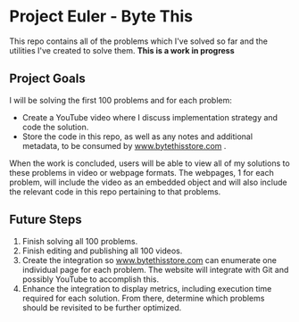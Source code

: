 # Project Euler - Byte This
This repo contains all of the problems which I've solved so far and the utilities I've created to solve them. **This is a work in progress**

## Project Goals
I will be solving the first 100 problems and for each problem:
* Create a YouTube video where I discuss implementation strategy and code the solution.
* Store the code in this repo, as well as any notes and additional metadata, to be consumed by www.bytethisstore.com .

When the work is concluded, users will be able to view all of my solutions to these problems in video or webpage formats. The webpages, 1 for each problem, will include the video as an embedded object and will also include the relevant code in this repo pertaining to that problems.

## Future Steps
1. Finish solving all 100 problems.
2. Finish editing and publishing all 100 videos.
3. Create the integration so www.bytethisstore.com can enumerate one individual page for each problem. The website will integrate with Git and possibly YouTube to accomplish this.
4. Enhance the integration to display metrics, including execution time required for each solution. From there, determine which problems should be revisited to be further optimized.
